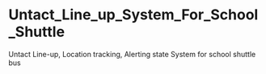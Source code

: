 # Untact_Line_up_System_For_School_Shuttle
Untact Line-up, Location tracking, Alerting state System for school shuttle bus
